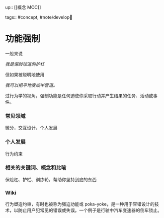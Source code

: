 up:: [[概念 MOC]]

tags:: #concept, #note/develop🍃 

# 功能强制

一般来说

*我是保龄球道的护杠*

但如果被聪明地使用

*我可以把平地变成半管道。*

过行为学的视角，强制功能是任何迫使你采取行动并产生结果的任务、活动或事件。

### 常见领域

微分，交互设计，个人发展

### 个人发展

行为约束

### 相关的关键词、概念和比喻

保险杠、护栏、训练轮，帮助你坚持到底的东西

### Wiki

行为塑造约束，有时也被称为强迫功能或 poka-yoke，是一种用于容错设计的技术，以防止用户犯常见的错误或失误。一个例子是行驶中汽车变速器的倒车锁止。
